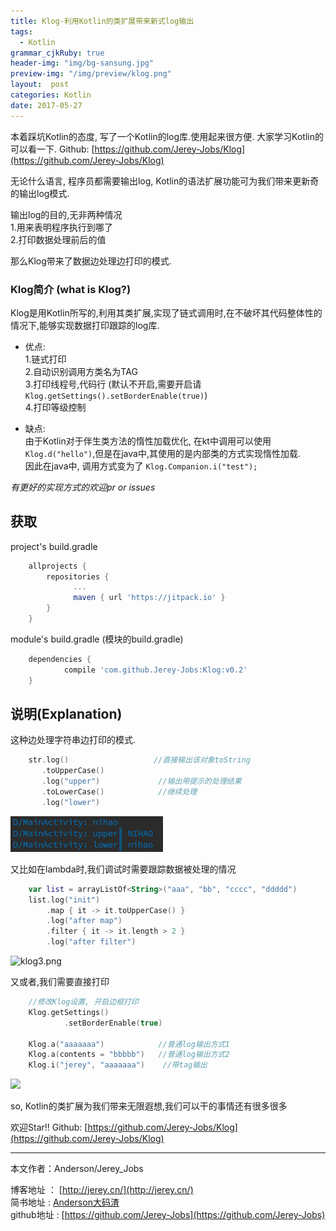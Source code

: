 ```yaml
---
title: Klog-利用Kotlin的类扩展带来新式log输出
tags:
  - Kotlin
grammar_cjkRuby: true
header-img: "img/bg-sansung.jpg"
preview-img: "/img/preview/klog.png"
layout:  post
categories: Kotlin
date: 2017-05-27
---
```



本着踩坑Kotlin的态度, 写了一个Kotlin的log库.使用起来很方便. 大家学习Kotlin的可以看一下.
Github: [https://github.com/Jerey-Jobs/Klog](https://github.com/Jerey-Jobs/Klog)

无论什么语言, 程序员都需要输出log, Kotlin的语法扩展功能可为我们带来更新奇的输出log模式.

输出log的目的,无非两种情况<br>
1.用来表明程序执行到哪了<br>
2.打印数据处理前后的值<br>

那么Klog带来了数据边处理边打印的模式.

### Klog简介 (what is Klog?)

Klog是用Kotlin所写的,利用其类扩展,实现了链式调用时,在不破坏其代码整体性的情况下,能够实现数据打印跟踪的log库.<br>

- 优点:<br>
1.链式打印<br>
2.自动识别调用方类名为TAG<br>
3.打印线程号,代码行 (默认不开启,需要开启请 `Klog.getSettings().setBorderEnable(true)`)<br>
4.打印等级控制

- 缺点:<br>
 由于Kotlin对于伴生类方法的惰性加载优化, 在kt中调用可以使用 `Klog.d("hello")`,但是在java中,其使用的是内部类的方式实现惰性加载.<br>
 因此在java中, 调用方式变为了 `Klog.Companion.i("test");`<br>

*有更好的实现方式的欢迎pr or issues*

获取
------
project's build.gradle

``` gradle
  	allprojects {
  		repositories {
              ...
              maven { url 'https://jitpack.io' }
  		}
  	}
```

module's build.gradle (模块的build.gradle)

``` gradle
	dependencies {
	        compile 'com.github.Jerey-Jobs:Klog:v0.2'
	}
```


说明(Explanation)
------

这种边处理字符串边打印的模式.
``` kotlin
    str.log()                   //直接输出该对象toString
       .toUpperCase()
       .log("upper")             //输出带提示的处理结果
       .toLowerCase()            //继续处理
       .log("lower")
```

![](/img/preview/klog.png)


又比如在lambda时,我们调试时需要跟踪数据被处理的情况

``` kotlin
    var list = arrayListOf<String>("aaa", "bb", "cccc", "ddddd")
    list.log("init")
        .map { it -> it.toUpperCase() }
        .log("after map")
        .filter { it -> it.length > 2 }
        .log("after filter")
```
![klog3.png](http://upload-images.jianshu.io/upload_images/2305881-75b998a6f0a4eb00.png?imageMogr2/auto-orient/strip%7CimageView2/2/w/1240)

又或者,我们需要直接打印

``` kotlin
    //修改Klog设置, 开启边框打印
    Klog.getSettings()
            .setBorderEnable(true)

    Klog.a("aaaaaaa")            //普通log输出方式1
    Klog.a(contents = "bbbbb")   //普通log输出方式2
    Klog.i("jerey", "aaaaaaa")    //带tag输出
```
![](http://upload-images.jianshu.io/upload_images/2305881-4f2545ca095b735c.png?imageMogr2/auto-orient/strip%7CimageView2/2/w/1240)

so, Kotlin的类扩展为我们带来无限遐想,我们可以干的事情还有很多很多

欢迎Star!!
Github: [https://github.com/Jerey-Jobs/Klog](https://github.com/Jerey-Jobs/Klog)



----------
本文作者：Anderson/Jerey_Jobs

博客地址   ： [http://jerey.cn/](http://jerey.cn/)<br>
简书地址   :  [Anderson大码渣](http://www.jianshu.com/users/016a5ba708a0/latest_articles)<br>
github地址 :  [https://github.com/Jerey-Jobs](https://github.com/Jerey-Jobs)
